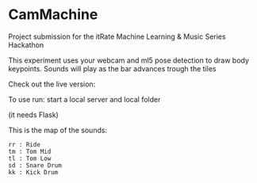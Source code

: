 # CamMachine

Project submission for the itRate Machine Learning &amp; Music Series Hackathon

This experiment uses your webcam and ml5 pose detection to draw body keypoints.
Sounds will play as the bar advances trough the tiles

Check out the live version:

To use run: start a local server and local folder

(it needs Flask)

This is the map of the sounds:

    rr : Ride
    tm : Tom Mid
    tl : Tom Low
    sd : Snare Drum
    kk : Kick Drum
